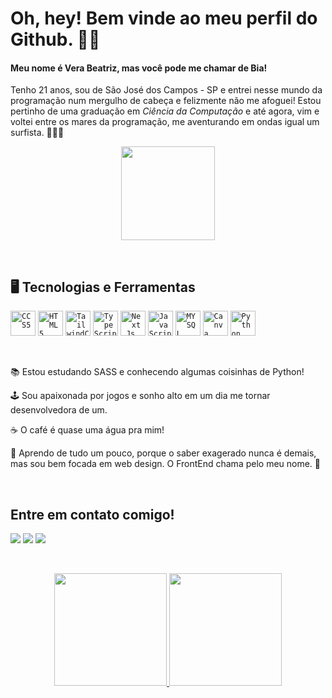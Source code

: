 # Oh, hey! Bem vinde ao meu perfil do Github. ✌🏻

#### Meu nome é **Vera Beatriz**, mas você pode me chamar de **Bia**! 
Tenho 21 anos, sou de São José dos Campos - SP e entrei nesse mundo da programação num mergulho de cabeça e felizmente não me afoguei! Estou pertinho de uma graduação em _Ciência da Computação_ e até agora, vim e voltei entre os mares da programação, me aventurando em ondas igual um surfista. 🏄🏻‍♀️ 

<p align="center">
  <img src="https://media.tenor.com/yp_aFUgHMx8AAAAM/nakanoart-nakanodrawing.gif" width = 150/>
</p>

<br/>


## 🖥️ Tecnologias e Ferramentas
<code><img width=40px src="https://cdn.jsdelivr.net/gh/devicons/devicon@latest/icons/css3/css3-plain-wordmark.svg" title = "CCS5" /></code>
<code><img width=40px src="https://cdn.jsdelivr.net/gh/devicons/devicon@latest/icons/html5/html5-plain-wordmark.svg" title = "HTML5" /></code>
<code><img width=40px src="https://cdn.jsdelivr.net/gh/devicons/devicon@latest/icons/tailwindcss/tailwindcss-original.svg" title = "TailwindCSS" /></code>
<code><img width=40px src="https://cdn.jsdelivr.net/gh/devicons/devicon@latest/icons/typescript/typescript-plain.svg" title = "TypeScript" /></code>
<code><img width=40px src="https://cdn.jsdelivr.net/gh/devicons/devicon@latest/icons/nextjs/nextjs-plain.svg" title = "Next.Js" /></code>
<code><img width=40px src="https://cdn.jsdelivr.net/gh/devicons/devicon@latest/icons/javascript/javascript-plain.svg" title = "JavaScript" /></code>
<code><img width=40px src="https://cdn.jsdelivr.net/gh/devicons/devicon@latest/icons/mysql/mysql-original.svg" title = "MYSQL" /></code>
<code><img width=40px src="https://cdn.jsdelivr.net/gh/devicons/devicon@latest/icons/canva/canva-original.svg" title = "Canva" /></code>
<code><img width=40px src="https://cdn.jsdelivr.net/gh/devicons/devicon@latest/icons/python/python-original.svg" title = "Python" /></code>

<br/>

<p display = "inline-block">
<p align = "left"> 📚 Estou estudando SASS e conhecendo algumas coisinhas de Python! </p>
<p align = "left"> 🕹️ Sou apaixonada por jogos e sonho alto em um dia me tornar desenvolvedora de um. </p>
<p align = "left"> ☕ O café é quase uma água pra mim! </p>
<p align = "left"> 💼 Aprendo de tudo um pouco, porque o saber exagerado nunca é demais, mas sou bem focada em web design. O FrontEnd chama pelo meu nome. 📣 </p>
</p>

<br/>

## Entre em contato comigo!

<a href="https://www.instagram.com/itsmevbbs" target="_blank"><img loading="lazy" src="https://img.shields.io/badge/-Instagram-%23E4405F?style=for-the-badge&logo=instagram&logoColor=white" target="_blank"></a>
<a href="https://www.linkedin.com/in/veraberaldo/" target="_blank"><img loading="lazy" src="https://img.shields.io/badge/-LinkedIn-%230077B5?style=for-the-badge&logo=linkedin&logoColor=white" target="_blank"></a>
<a href = "mailto:contato@vera beraldo"><img loading="lazy" src="https://img.shields.io/badge/Gmail-D14836?style=for-the-badge&logo=gmail&logoColor=white" target="_blank"></a>

<br/>

<p align = "center">
<a href="https://github.com/beraldovera">
<img loading="lazy" height="180em" src="https://github-readme-stats.vercel.app/api/top-langs/?username=beraldovera&layout=compact&langs_count=7&theme=default"/>
<img loading="lazy" height="180em" src="https://github-readme-stats.vercel.app/api?username=beraldovera&show_icons=true&theme=default&include_all_commits=true&count_private=true"/>
</p>



